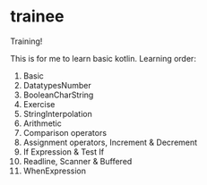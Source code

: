 # trainee
Training!

This is for me to learn basic kotlin. Learning order:

1. Basic
2. DatatypesNumber
3. BooleanCharString
4. Exercise
5. StringInterpolation
6. Arithmetic
7. Comparison operators
8. Assignment operators, Increment & Decrement
9. If Expression & Test If
10. Readline, Scanner & Buffered
11. WhenExpression
